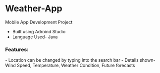 # Weather-App
Mobile App Development Project

- Built using Adroind Studio
- Language Used- Java

<h3>Features:</h3>
- Location can be changed by typing into the search bar
- Details shown- Wind Speed, Temperature, Weather Condition, Future forecasts
